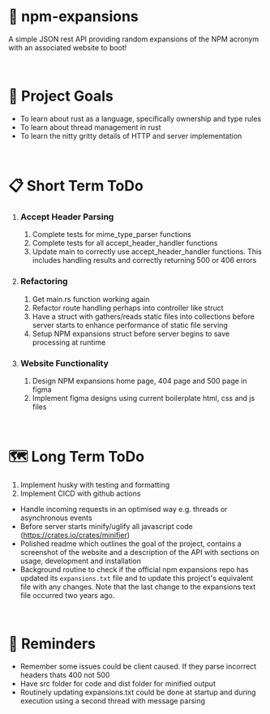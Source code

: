 # 💬 npm-expansions
A simple JSON rest API providing random expansions of the NPM acronym with an associated website to boot!

<br>

# 🧭 Project Goals
- To learn about rust as a language, specifically ownership and type rules
- To learn about thread management in rust
- To learn the nitty gritty details of HTTP and server implementation

<br>

# 📋 Short Term ToDo
1. ### Accept Header Parsing
    1. Complete tests for mime_type_parser functions
    2. Complete tests for all accept_header_handler functions
    3. Update main to correctly use accept_header_handler functions. This includes handling results and correctly returning
      500 or 406 errors
2. ### Refactoring
    1. Get main.rs function working again
    2. Refactor route handling perhaps into controller like struct
    3. Have a struct with gathers/reads static files into collections before server starts to enhance performance of static file serving
    4. Setup NPM expansions struct before server begins to save processing at runtime
3. ### Website Functionality
    1. Design NPM expansions home page, 404 page and 500 page in figma
    2. Implement figma designs using current boilerplate html, css and js files

<br>

# 🗺️ Long Term ToDo
1. Implement husky with testing and formatting
2. Implement CICD with github actions
- Handle incoming requests in an optimised way e.g. threads or asynchronous events
- Before server starts minify/uglify all javascript code (https://crates.io/crates/minifier)
- Polished readme which outlines the goal of the project, contains a screenshot of the website and a description of the API with sections on usage, development and installation
- Background routine to check if the official npm expansions repo has updated its `expansions.txt` file and to update this project's equivalent file with any changes. Note that the last change to the expansions text file occurred two years ago.

<br>

# 💭 Reminders
- Remember some issues could be client caused. If they parse incorrect headers thats 400 not 500
- Have src folder for code and dist folder for minified output
- Routinely updating expansions.txt could be done at startup and during execution using a second thread with message parsing